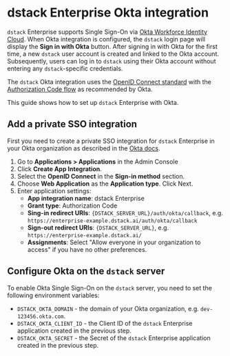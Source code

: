 # dstack Enterprise Okta integration

`dstack` Enterprise supports Single Sign-On via [Okta Workforce Identity Cloud](https://www.okta.com/workforce-identity/).
When Okta integration is configured, the `dstack` login page will display the **Sign in with Okta** button.
After signing in with Okta for the first time, a new `dstack` user account is created and linked to the Okta account. Subsequently, users can log in to `dstack` using their Okta account without entering any `dstack`-specific credentials.

The `dstack` Okta integration uses the [OpenID Connect standard](https://developer.okta.com/docs/concepts/oauth-openid/) with the [Authorization Code flow](https://developer.okta.com/docs/guides/implement-grant-type/authcode/main/) as recommended by Okta.

This guide shows how to set up `dstack` Enterprise with Okta.

## Add a private SSO integration

First you need to create a private SSO integration for `dstack` Enterprise in your Okta organization as described in the [Okta docs](https://developer.okta.com/docs/guides/add-private-app/openidconnect/main/).

1. Go to **Applications > Applications** in the Admin Console
2. Click **Create App Integration**.
3. Select the **OpenID Connect** in the **Sign-in method** section.
4. Choose **Web Application** as the **Application type**. Click Next.
5. Enter application settings:
    * **App integration name**: dstack Enterprise
    * **Grant type**: Authorization Code
    * **Sing-in redirect URIs**: `{DSTACK_SERVER_URL}/auth/okta/callback`, e.g. `https://enterprise-example.dstack.ai/auth/okta/callback`
    * **Sign-out redirect URIs**: `{DSTACK_SERVER_URL}`, e.g. `https://enterprise-example.dstack.ai/`
    * **Assignments**: Select "Allow everyone in your organization to access" if you have no other preferences.

## Configure Okta on the `dstack` server

To enable Okta Single Sign-On on the `dstack` server, you need to set the following environment variables:
* `DSTACK_OKTA_DOMAIN` - the domain of your Okta organization, e.g. `dev-123456.okta.com`.
* `DSTACK_OKTA_CLIENT_ID` - the Client ID of the `dstack` Enterprise application created in the previous step.
* `DSTACK_OKTA_SECRET` - the Secret of the `dstack` Enterprise application created in the previous step.
